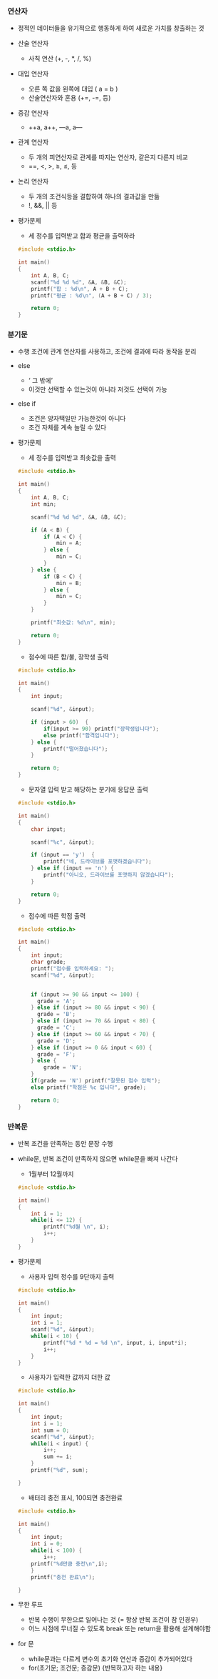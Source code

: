 ### 연산자

- 정적인 데이터들을 유기적으로 행동하게 하여 새로운 가치를 창출하는 것
- 산술 연산자
  - 사칙 연산 (+, -, \*, /, %)
- 대입 연산자
  - 오른 쪽 값을 왼쪽에 대입 ( a = b )
  - 산술연산자와 혼용 (+=, -=, 등)
- 증감 연산자
  - ++a, a++, —a, a—
- 관계 연산자
  - 두 개의 피연산자로 관계를 따지는 연산자, 같은지 다른지 비교
  - ==, <, >, ≥, ≤, 등
- 논리 연산자
  - 두 개의 조건식등을 결합하여 하나의 결과값을 만듦
  - !, &&, || 등
- 평가문제

  - 세 정수를 입력받고 합과 평균을 출력하라

  ```c
  #include <stdio.h>

  int main()
  {
      int A, B, C;
      scanf("%d %d %d", &A, &B, &C);
      printf("합 : %d\n", A + B + C);
      printf("평균 : %d\n", (A + B + C) / 3);

      return 0;
  }
  ```

### 분기문

- 수행 조건에 관계 연산자를 사용하고, 조건에 결과에 따라 동작을 분리
- else
  - ‘ 그 밖에’
  - 이것만 선택할 수 있는것이 아니라 저것도 선택이 가능
- else if
  - 조건은 양자택일만 가능한것이 아니다
  - 조건 자체를 계속 늘릴 수 있다
- 평가문제

  - 세 정수를 입력받고 최솟값을 출력

  ```c
  #include <stdio.h>

  int main()
  {
      int A, B, C;
      int min;

      scanf("%d %d %d", &A, &B, &C);

      if (A < B) {
          if (A < C) {
              min = A;
          } else {
              min = C;
          }
      } else {
          if (B < C) {
              min = B;
          } else {
              min = C;
          }
      }

      printf("최솟값: %d\n", min);

      return 0;
  }
  ```

  - 점수에 따른 합/불, 장학생 출력

  ```c
  #include <stdio.h>

  int main()
  {
      int input;

      scanf("%d", &input);

      if (input > 60)  {
          if(input >= 90) printf("장학생입니다");
          else printf("합격입니다");
      } else {
          printf("떨어졌습니다");
      }

      return 0;
  }
  ```

  - 문자열 입력 받고 해당하는 분기에 응답문 출력

  ```c
  #include <stdio.h>

  int main()
  {
      char input;

      scanf("%c", &input);

      if (input == 'y')  {
          printf("네, 드라이브를 포맷하겠습니다");
      } else if (input == 'n') {
          printf("아니오, 드라이브를 포맷하지 않겠습니다");
      }

      return 0;
  }
  ```

  - 점수에 따른 학점 출력

  ```c
  #include <stdio.h>

  int main()
  {
      int input;
      char grade;
      printf("점수를 입력하세요: ");
      scanf("%d", &input);


      if (input >= 90 && input <= 100) {
        grade = 'A';
      } else if (input >= 80 && input < 90) {
        grade = 'B';
      } else if (input >= 70 && input < 80) {
        grade = 'C';
      } else if (input >= 60 && input < 70) {
        grade = 'D';
      } else if (input >= 0 && input < 60) {
        grade = 'F';
      } else {
          grade = 'N';
      }
      if(grade == 'N') printf("잘못된 점수 입력");
      else printf("학점은 %c 입니다", grade);

      return 0;
  }
  ```

### 반복문

- 반복 조건을 만족하는 동안 문장 수행
- while문, 반복 조건이 만족하지 않으면 while문을 빠져 나간다

  - 1월부터 12월까지

  ```c
  #include <stdio.h>

  int main()
  {
      int i = 1;
      while(i <= 12) {
          printf("%d월 \n", i);
          i++;
      }
  }
  ```

- 평가문제

  - 사용자 입력 정수를 9단까지 출력

  ```c
  #include <stdio.h>

  int main()
  {
      int input;
      int i = 1;
      scanf("%d", &input);
      while(i < 10) {
          printf("%d * %d = %d \n", input, i, input*i);
          i++;
      }
  }
  ```

  - 사용자가 입력한 값까지 더한 값

  ```c
  #include <stdio.h>

  int main()
  {
      int input;
      int i = 1;
      int sum = 0;
      scanf("%d", &input);
      while(i < input) {
          i++;
          sum += i;
      }
      printf("%d", sum);

  }
  ```

  - 배터리 충전 표시, 100되면 충전완료

  ```c
  #include <stdio.h>

  int main()
  {
      int input;
      int i = 0;
      while(i < 100) {
          i++;
      printf("%d만큼 충전\n",i);
      }
      printf("충전 완료\n");

  }
  ```

- 무한 루프
  - 반복 수행이 무한으로 일어나는 것 (= 항상 반복 조건이 참 인경우)
  - 어느 시점에 무너질 수 있도록 break 또는 return을 활용해 설계해야함
- for 문
  - while문과는 다르게 변수의 초기화 연산과 증감이 추가되어있다
  - for(초기문; 조건문; 증감문) {반복하고자 하는 내용}
